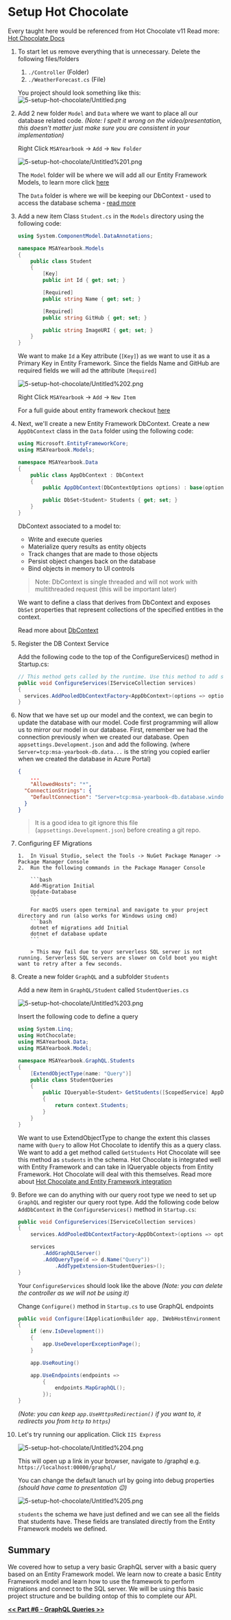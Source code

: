 # Setup Hot Chocolate

Every taught here would be referenced from Hot Chocolate v11
Read more: [Hot Chocolate Docs](https://chillicream.com/docs/hotchocolate/)

1.  To start let us remove everything that is unnecessary. Delete the following files/folders

    1.  `./Controller` (Folder)
    2.  `./WeatherForecast.cs` (File)

    You project should look something like this:
    ![5-setup-hot-chocolate/Untitled.png](5-setup-hot-chocolate/Untitled.png)

2.  Add 2 new folder `Model` and `Data` where we want to place all our database related code. _(Note: I spelt it wrong on the video/presentation, this doesn't matter just make sure you are consistent in your implementation)_

    Right Click `MSAYearbook` → `Add` → `New Folder`

    ![5-setup-hot-chocolate/Untitled%201.png](5-setup-hot-chocolate/Untitled%201.png)

    The `Model` folder will be where we will add all our Entity Framework Models, to learn more click [here](https://docs.microsoft.com/en-us/ef/core/modeling/)

    The `Data` folder is where we will be keeping our DbContext - used to access the database schema - [read more](https://docs.microsoft.com/en-us/ef/core/cli/dbcontext-creation?tabs=dotnet-core-cli)

3.  Add a new item Class `Student.cs` in the `Models` directory using the following code:

    ```csharp
    using System.ComponentModel.DataAnnotations;

    namespace MSAYearbook.Models
    {
        public class Student
        {
            [Key]
            public int Id { get; set; }

            [Required]
            public string Name { get; set; }

            [Required]
            public string GitHub { get; set; }

            public string ImageURI { get; set; }
        }
    }
    ```

    We want to make `Id` a Key attribute (`[Key]`) as we want to use it as a Primary Key in Entity Framework.
    Since the fields Name and GitHub are required fields we will ad the attribute `[Required]`

    ![5-setup-hot-chocolate/Untitled%202.png](5-setup-hot-chocolate/Untitled%202.png)

    Right Click `MSAYearbook` → `Add` → `New Item`

    For a full guide about entity framework checkout [here](https://docs.microsoft.com/en-us/aspnet/mvc/overview/getting-started/getting-started-with-ef-using-mvc/creating-an-entity-framework-data-model-for-an-asp-net-mvc-application#install-entity-framework-6)

4.  Next, we'll create a new Entity Framework DbContext. Create a new `AppDbContext` class in the `Data` folder using the following code:

    ```csharp
    using Microsoft.EntityFrameworkCore;
    using MSAYearbook.Models;

    namespace MSAYearbook.Data
    {
        public class AppDbContext : DbContext
        {
            public AppDbContext(DbContextOptions options) : base(options) { }

            public DbSet<Student> Students { get; set; }
        }
    }
    ```

    DbContext associated to a model to:

    - Write and execute queries
    - Materialize query results as entity objects
    - Track changes that are made to those objects
    - Persist object changes back on the database
    - Bind objects in memory to UI controls

    > Note: DbContext is single threaded and will not work with multithreaded request (this will be important later)

    We want to define a class that derives from DbContext and exposes `DbSet` properties that represent collections of the specified entities in the context.

    Read more about [DbContext](https://docs.microsoft.com/en-us/ef/ef6/fundamentals/working-with-dbcontext)

5.  Register the DB Context Service

    Add the following code to the top of the ConfigureServices() method in Startup.cs:

    ```csharp
    // This method gets called by the runtime. Use this method to add services to the container.
    public void ConfigureServices(IServiceCollection services)
    {
      services.AddPooledDbContextFactory<AppDbContext>(options => options.UseSqlServer(Configuration.GetConnectionString("DefaultConnection")));
    }
    ```

6.  Now that we have set up our model and the context, we can begin to update the database with our model. Code first programming will allow us to mirror our model in our database. First, remember we had the connection previously when we created our database. Open `appsettings.Development.json` and add the following. (where `Server=tcp:msa-yearbook-db.data...` is the string you copied earlier when we created the database in Azure Portal)

    ```json
    {
    	...
    	"AllowedHosts": "*",
      "ConnectionStrings": {
        "DefaultConnection": "Server=tcp:msa-yearbook-db.database.windows.net,1433;Initial Catalog=msa-yearbook-db;Persist Security Info=False;User ID=cz;Password={your_password}..."
      }
    }
    ```

    > It is a good idea to git ignore this file (`appsettings.Development.json`) before creating a git repo.

7.  Configuring EF Migrations

        1.  In Visual Studio, select the Tools -> NuGet Package Manager -> Package Manager Console
        2.  Run the following commands in the Package Manager Console

            ```bash
            Add-Migration Initial
            Update-Database
            ```

            For macOS users open terminal and navigate to your project directory and run (also works for Windows using cmd)
            ```bash
            dotnet ef migrations add Initial
            dotnet ef database update
            ```

            > This may fail due to your serverless SQL server is not running. Serverless SQL servers are slower on Cold boot you might want to retry after a few seconds.

8.  Create a new folder `GraphQL` and a subfolder `Students`

    Add a new item in `GraphQL/Student` called `StudentQueries.cs`

    ![5-setup-hot-chocolate/Untitled%203.png](5-setup-hot-chocolate/Untitled%203.png)

    Insert the following code to define a query

    ```csharp
    using System.Linq;
    using HotChocolate;
    using MSAYearbook.Data;
    using MSAYearbook.Model;

    namespace MSAYearbook.GraphQL.Students
    {
        [ExtendObjectType(name: "Query")]
        public class StudentQueries
        {
            public IQueryable<Student> GetStudents([ScopedService] AppDbContext context)
            {
                return context.Students;
            }
        }
    }
    ```

    We want to use ExtendObjectType to change the extent this classes name with `Query` to allow Hot Chocolate to identify this as a query class.
    We want to add a get method called `GetStudents` Hot Chocolate will see this method as `students` in the schema.
    Hot Chocolate is integrated well with Entity Framework and can take in IQueryable objects from Entity Framework. Hot Chocolate will deal with this themselves.
    Read more about [Hot Chocolate and Entity Framework integration](https://chillicream.com/docs/hotchocolate/integrations/entity-framework)

9.  Before we can do anything with our query root type we need to set up `GraphQL` and register our query root type. Add the following code below `AddDbContext` in the `ConfigureServices()` method in `Startup.cs`:

    ```csharp
    public void ConfigureServices(IServiceCollection services)
    {
        services.AddPooledDbContextFactory<AppDbContext>(options => options.UseSqlServer(Configuration.GetConnectionString("DefaultConnection")));

        services
            .AddGraphQLServer()
            .AddQueryType(d => d.Name("Query"))
                .AddTypeExtension<StudentQueries>();
    }
    ```

    Your `ConfigureServices` should look like the above _(Note: you can delete the controller as we will not be using it)_

    Change `Configure()` method in `Startup.cs` to use GraphQL endpoints

    ```csharp
    public void Configure(IApplicationBuilder app, IWebHostEnvironment env)
    {
        if (env.IsDevelopment())
        {
            app.UseDeveloperExceptionPage();
        }

        app.UseRouting()

        app.UseEndpoints(endpoints =>
            {
                endpoints.MapGraphQL();
            });
    }
    ```

    _(Note: you can keep `app.UseHttpsRedirection()` if you want to, it redirects you from `http` to `https`)_

10. Let's try running our application. Click `IIS Express`

    ![5-setup-hot-chocolate/Untitled%204.png](5-setup-hot-chocolate/Untitled%204.png)

    This will open up a link in your browser, navigate to /graphql e.g. `https://localhost:00000/graphql/`

    You can change the default lanuch url by going into debug properties _(should have came to presentation 😉)_

    ![5-setup-hot-chocolate/Untitled%205.png](5-setup-hot-chocolate/Untitled%205.png)

    `students` the schema we have just defined and we can see all the fields that students have. These fields are translated directly from the Entity Framework models we defined.

## Summary

We covered how to setup a very basic GraphQL server with a basic query based on an Entity Framework model. We learn now to create a basic Entity Framework model and learn how to use the framework to perform migrations and connect to the SQL server. We will be using this basic project structure and be building ontop of this to complete our API.

[**<< Part #6 - GraphQL Queries >>**](6-implement-graphql-queries.md)
